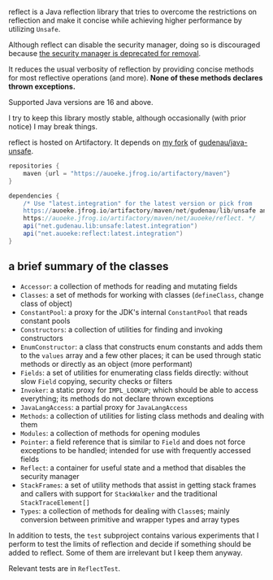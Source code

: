 reflect is a Java reflection library that tries to overcome the restrictions on reflection
and make it concise while achieving higher performance by utilizing `Unsafe`.

Although reflect can disable the security manager, doing so is discouraged because [the security manager is deprecated for removal](https://openjdk.java.net/jeps/411).

It reduces the usual verbosity of reflection by providing concise methods for most reflective operations (and more).
**None of these methods declares thrown exceptions.**

Supported Java versions are 16 and above.

I try to keep this library mostly stable, although occasionally (with prior notice) I may break things.

reflect is hosted on Artifactory. It depends on [my fork](https://git.auoeke.net/unsafe) of [gudenau/java-unsafe](https://github.com/gudenau/java-unsafe).
```groovy
repositories {
    maven {url = "https://auoeke.jfrog.io/artifactory/maven"}
}

dependencies {
    /* Use "latest.integration" for the latest version or pick from
    https://auoeke.jfrog.io/artifactory/maven/net/gudenau/lib/unsafe and
    https://auoeke.jfrog.io/artifactory/maven/net/auoeke/reflect. */
    api("net.gudenau.lib:unsafe:latest.integration")
    api("net.auoeke:reflect:latest.integration")
}
```

## a brief summary of the classes
- `Accessor`: a collection of methods for reading and mutating fields
- `Classes`: a set of methods for working with classes (`defineClass`, change class of object)
- `ConstantPool`: a proxy for the JDK's internal `ConstantPool` that reads constant pools
- `Constructors`: a collection of utilities for finding and invoking constructors
- `EnumConstructor`: a class that constructs enum constants and adds them to the `values` array and a few other places;
  it can be used through static methods or directly as an object (more performant)
- `Fields`: a set of utilities for enumerating class fields directly: without slow `Field` copying, security checks or filters
- `Invoker`: a static proxy for `IMPL_LOOKUP`; which should be able to access everything;
  its methods do not declare thrown exceptions
- `JavaLangAccess`: a partial proxy for `JavaLangAccess`
- `Methods`: a collection of utilities for listing class methods and dealing with them
- `Modules`: a collection of methods for opening modules
- `Pointer`: a field reference that is similar to `Field` and does not force exceptions to be handled;
  intended for use with frequently accessed fields
- `Reflect`: a container for useful state and a method that disables the security manager
- `StackFrames`: a set of utility methods that assist in getting stack frames and callers
  with support for `StackWalker` and the traditional `StackTraceElement[]`
- `Types`: a collection of methods for dealing with `Class`es; mainly conversion between primitive and wrapper types and array types

In addition to tests, the `test` subproject contains various experiments that I perform
to test the limits of reflection and decide if something should be added to reflect.
Some of them are irrelevant but I keep them anyway.

Relevant tests are in `ReflectTest`.
